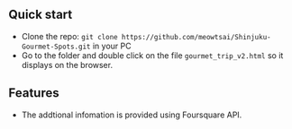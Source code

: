 ## Quick start

- Clone the repo: `git clone https://github.com/meowtsai/Shinjuku-Gourmet-Spots.git` in your PC
- Go to the folder and double click on the file `gourmet_trip_v2.html` so it displays on the browser.

## Features
- The addtional infomation is provided using Foursquare API.
